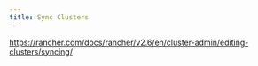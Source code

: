 ```yaml
---
title: Sync Clusters
---
```


https://rancher.com/docs/rancher/v2.6/en/cluster-admin/editing-clusters/syncing/